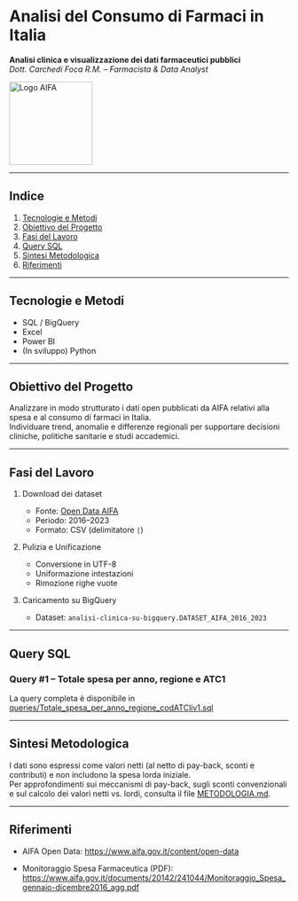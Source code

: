 # Analisi del Consumo di Farmaci in Italia

**Analisi clinica e visualizzazione dei dati farmaceutici pubblici**  
_Dott. Carchedi Foca R.M. – Farmacista & Data Analyst_  

<img src="https://www.aifa.gov.it/o/aifa-theme/images/aifa/AIFA2021_Col(LR).png"
     alt="Logo AIFA"
     width="150" />  
 
---

## Indice

1. [Tecnologie e Metodi](#tecnologie-e-metodi)  
2. [Obiettivo del Progetto](#obiettivo-del-progetto)  
3. [Fasi del Lavoro](#fasi-del-lavoro)  
4. [Query SQL](#query-sql)  
5. [Sintesi Metodologica](#sintesi-metodologica)  
6.  [Riferimenti](#riferimenti)  

---

## Tecnologie e Metodi

- SQL / BigQuery  
- Excel  
- Power BI  
- (In sviluppo) Python  

---

## Obiettivo del Progetto

Analizzare in modo strutturato i dati open pubblicati da AIFA relativi alla spesa e al consumo di farmaci in Italia.  
Individuare trend, anomalie e differenze regionali per supportare decisioni cliniche, politiche sanitarie e studi accademici.

---

## Fasi del Lavoro

1. Download dei dataset  
   - Fonte: [Open Data AIFA](https://www.aifa.gov.it/spesa-e-consumo-relativi-al-flusso-della-farmaceutica-convenzionata-e-degli-acquisti-diretti)  
   - Periodo: 2016–2023  
   - Formato: CSV (delimitatore `|`)  

2. Pulizia e Unificazione  
   - Conversione in UTF-8  
   - Uniformazione intestazioni  
   - Rimozione righe vuote  

3. Caricamento su BigQuery  
   - Dataset: `analisi-clinica-su-bigquery.DATASET_AIFA_2016_2023`  

---

## Query SQL

### Query #1 – Totale spesa per anno, regione e ATC1

La query completa è disponibile in  
[queries/Totale_spesa_per_anno_regione_codATCliv1.sql](https://github.com/carchedimarco88-jpg/Progetto_AIFA_Pharma/blob/main/queries/Totale_spesa_per_anno_regione_codATCliv1.sql)

---

## Sintesi Metodologica

I dati sono espressi come valori netti (al netto di pay-back, sconti e contributi) e non includono la spesa lorda iniziale.  
Per approfondimenti sui meccanismi di pay-back, sugli sconti convenzionali e sul calcolo dei valori netti vs. lordi, consulta il file [METODOLOGIA.md](./METODOLOGIA.md).

---

## Riferimenti

- AIFA Open Data: https://www.aifa.gov.it/content/open-data  

- Monitoraggio Spesa Farmaceutica (PDF):  
  https://www.aifa.gov.it/documents/20142/241044/Monitoraggio_Spesa_gennaio-dicembre2016_agg.pdf  
